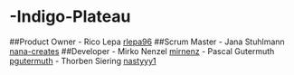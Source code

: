# -Indigo-Plateau

##Product Owner
	- Rico Lepa [rlepa96](https://github.com/rlepa96)
##Scrum Master
	- Jana Stuhlmann [nana-creates](https://github.com/nana-creates)
##Developer
	- Mirko Nenzel [mirnenz](https://github.com/mirnenz)
	- Pascal Gutermuth [pgutermuth](https://github.com/pgutermuth)
	- Thorben Siering [nastyyy1](https://github.com/nastyyy1)
